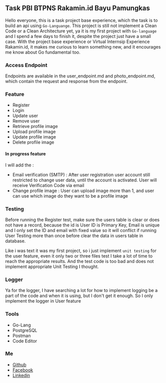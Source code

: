 ## Task PBI BTPNS Rakamin.id Bayu Pamungkas
Hello everyone, this is a task project base experience, which the task is to build an api using ``Go-Languange``. This project is still not implement a Clean Code or a Clean Architecture yet, ya it is my first project with ``Go-language`` and I spend a few days to finish it, despite the project just have a small case.
With the project base experience or Virtual Internsip Experience Rakamin.id, it makes me curious to learn something new, and it encourages me know about Go fundamental too.

### Access Endpoint
Endpoints are available in the user_endpoint.md and photo_endpoint.md, which contain the request and response from the endpoint.

### Feature 
- Register
- Login
- Update user
- Remove user
- Retrieve profile image
- Upload profile image
- Update profile image
- Delete profile image
 
#### In progress feature
I will add the : 
- Email verification (SMTP) : After user registration user account still restricted to change user data, until the account is activated. User will receive Verification Code via email
- Change profile image : User can upload image more than 1, and user can use which image do they want to be a profile image


### Testing
Before running the Register test, make sure the users table is clear or does not have a record, because the id is User ID is Primary Key, Email is unique and I only set the ID and email with fixed value so it will conflict if running User Testing more than once before clear the data in users table in database.

Like i was text it was my first project, so i just implement ``unit testing`` for the user feature, even it only two or three files test I take a lot of time to reach the appropriate results. And the test code is too bad and does not implement appropriate Unit Testing I thought.

### Logger
Ya for the logger, I have searching a lot for how to implement logging be a part of the code and when it is using, but I don't get it enough. So I only implement the logger in User feature 


### Tools
- Go-Lang 
- PostgreSQL
- Postman
- Code Editor

### Me
- [Github](https://www.github.com/bayek335)
- [Facebook](https://www.facebook.com/bayu.p.7146)
- [Linkedin](https://www.linkedin.com/in/bayu-pamungkas-b85399221)

